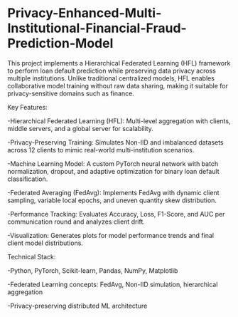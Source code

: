 # Privacy-Enhanced-Multi-Institutional-Financial-Fraud-Prediction-Model
This project implements a Hierarchical Federated Learning (HFL) framework to perform loan default prediction while preserving data privacy across multiple institutions. Unlike traditional centralized models, HFL enables collaborative model training without raw data sharing, making it suitable for privacy-sensitive domains such as finance.

Key Features:

  -Hierarchical Federated Learning (HFL): Multi-level aggregation with clients, middle servers, and a global server for scalability.

  -Privacy-Preserving Training: Simulates Non-IID and imbalanced datasets across 12 clients to mimic real-world multi-institution scenarios.

  -Machine Learning Model: A custom PyTorch neural network with batch normalization, dropout, and adaptive optimization for binary loan default classification.

  -Federated Averaging (FedAvg): Implements FedAvg with dynamic client sampling, variable local epochs, and uneven quantity skew distribution.

  -Performance Tracking: Evaluates Accuracy, Loss, F1-Score, and AUC per communication round and analyzes client drift.

  -Visualization: Generates plots for model performance trends and final client model distributions.

Technical Stack:

  -Python, PyTorch, Scikit-learn, Pandas, NumPy, Matplotlib

  -Federated Learning concepts: FedAvg, Non-IID simulation, hierarchical aggregation

  -Privacy-preserving distributed ML architecture
